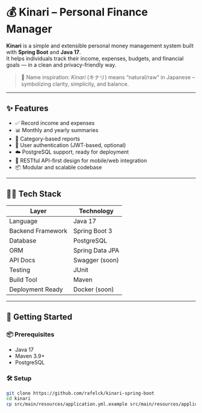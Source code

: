 # 💰 Kinari – Personal Finance Manager

**Kinari** is a simple and extensible personal money management system built with **Spring Boot** and **Java 17**.  
It helps individuals track their income, expenses, budgets, and financial goals — in a clean and privacy-friendly way.

> 🎯 Name inspiration: *Kinari* (キナリ) means “natural/raw” in Japanese – symbolizing clarity, simplicity, and balance.

---

## ✨ Features

- ✅ Record income and expenses
- 📊 Monthly and yearly summaries
- 💸 Category-based reports
- 🔐 User authentication (JWT-based, optional)
- ☁️ PostgreSQL support, ready for deployment
- 🔌 RESTful API-first design for mobile/web integration
- 📦 Modular and scalable codebase

---

## 🧑‍💻 Tech Stack

| Layer            | Technology        |
|------------------|-------------------|
| Language         | Java 17           |
| Backend Framework| Spring Boot 3     |
| Database         | PostgreSQL        |
| ORM              | Spring Data JPA   |
| API Docs         | Swagger (soon)    |
| Testing          | JUnit             |
| Build Tool       | Maven             |
| Deployment Ready | Docker (soon)     |

---

## 🚀 Getting Started

### 📦 Prerequisites
- Java 17
- Maven 3.9+
- PostgreSQL

### 🛠 Setup

```bash
git clone https://github.com/rafelck/kinari-spring-boot
cd kinari
cp src/main/resources/application.yml.example src/main/resources/application.yml
